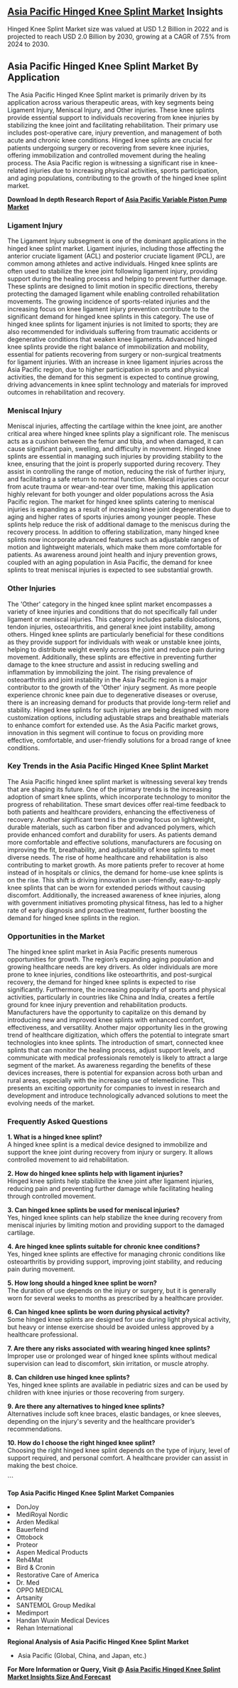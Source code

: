 <h2><a href="https://www.verifiedmarketreports.com/download-sample/?rid=506528&amp;utm_source=Github-Feb&amp;utm_medium=225" target="_blank">Asia Pacific Hinged Knee Splint Market</a> Insights</h2><p>Hinged Knee Splint Market size was valued at USD 1.2 Billion in 2022 and is projected to reach USD 2.0 Billion by 2030, growing at a CAGR of 7.5% from 2024 to 2030.</p><p><h2>Asia Pacific Hinged Knee Splint Market By Application</h2> <p>The Asia Pacific Hinged Knee Splint market is primarily driven by its application across various therapeutic areas, with key segments being Ligament Injury, Meniscal Injury, and Other injuries. These knee splints provide essential support to individuals recovering from knee injuries by stabilizing the knee joint and facilitating rehabilitation. Their primary use includes post-operative care, injury prevention, and management of both acute and chronic knee conditions. Hinged knee splints are crucial for patients undergoing surgery or recovering from severe knee injuries, offering immobilization and controlled movement during the healing process. The Asia Pacific region is witnessing a significant rise in knee-related injuries due to increasing physical activities, sports participation, and aging populations, contributing to the growth of the hinged knee splint market. <p><strong>Download In depth Research Report of <a href="https://www.verifiedmarketreports.com/download-sample/?rid=236118&amp;utm_source=Pulse-Dec&amp;utm_medium=225" target="_blank">Asia Pacific Variable Piston Pump Market</a></strong></p></p> <h3>Ligament Injury</h3> <p>The Ligament Injury subsegment is one of the dominant applications in the hinged knee splint market. Ligament injuries, including those affecting the anterior cruciate ligament (ACL) and posterior cruciate ligament (PCL), are common among athletes and active individuals. Hinged knee splints are often used to stabilize the knee joint following ligament injury, providing support during the healing process and helping to prevent further damage. These splints are designed to limit motion in specific directions, thereby protecting the damaged ligament while enabling controlled rehabilitation movements. The growing incidence of sports-related injuries and the increasing focus on knee ligament injury prevention contribute to the significant demand for hinged knee splints in this category. The use of hinged knee splints for ligament injuries is not limited to sports; they are also recommended for individuals suffering from traumatic accidents or degenerative conditions that weaken knee ligaments. Advanced hinged knee splints provide the right balance of immobilization and mobility, essential for patients recovering from surgery or non-surgical treatments for ligament injuries. With an increase in knee ligament injuries across the Asia Pacific region, due to higher participation in sports and physical activities, the demand for this segment is expected to continue growing, driving advancements in knee splint technology and materials for improved outcomes in rehabilitation and recovery. <h3>Meniscal Injury</h3> <p>Meniscal injuries, affecting the cartilage within the knee joint, are another critical area where hinged knee splints play a significant role. The meniscus acts as a cushion between the femur and tibia, and when damaged, it can cause significant pain, swelling, and difficulty in movement. Hinged knee splints are essential in managing such injuries by providing stability to the knee, ensuring that the joint is properly supported during recovery. They assist in controlling the range of motion, reducing the risk of further injury, and facilitating a safe return to normal function. Meniscal injuries can occur from acute trauma or wear-and-tear over time, making this application highly relevant for both younger and older populations across the Asia Pacific region. The market for hinged knee splints catering to meniscal injuries is expanding as a result of increasing knee joint degeneration due to aging and higher rates of sports injuries among younger people. These splints help reduce the risk of additional damage to the meniscus during the recovery process. In addition to offering stabilization, many hinged knee splints now incorporate advanced features such as adjustable ranges of motion and lightweight materials, which make them more comfortable for patients. As awareness around joint health and injury prevention grows, coupled with an aging population in Asia Pacific, the demand for knee splints to treat meniscal injuries is expected to see substantial growth. <h3>Other Injuries</h3> <p>The 'Other' category in the hinged knee splint market encompasses a variety of knee injuries and conditions that do not specifically fall under ligament or meniscal injuries. This category includes patella dislocations, tendon injuries, osteoarthritis, and general knee joint instability, among others. Hinged knee splints are particularly beneficial for these conditions as they provide support for individuals with weak or unstable knee joints, helping to distribute weight evenly across the joint and reduce pain during movement. Additionally, these splints are effective in preventing further damage to the knee structure and assist in reducing swelling and inflammation by immobilizing the joint. The rising prevalence of osteoarthritis and joint instability in the Asia Pacific region is a major contributor to the growth of the 'Other' injury segment. As more people experience chronic knee pain due to degenerative diseases or overuse, there is an increasing demand for products that provide long-term relief and stability. Hinged knee splints for such injuries are being designed with more customization options, including adjustable straps and breathable materials to enhance comfort for extended use. As the Asia Pacific market grows, innovation in this segment will continue to focus on providing more effective, comfortable, and user-friendly solutions for a broad range of knee conditions. <h3>Key Trends in the Asia Pacific Hinged Knee Splint Market</h3> <p>The Asia Pacific hinged knee splint market is witnessing several key trends that are shaping its future. One of the primary trends is the increasing adoption of smart knee splints, which incorporate technology to monitor the progress of rehabilitation. These smart devices offer real-time feedback to both patients and healthcare providers, enhancing the effectiveness of recovery. Another significant trend is the growing focus on lightweight, durable materials, such as carbon fiber and advanced polymers, which provide enhanced comfort and durability for users. As patients demand more comfortable and effective solutions, manufacturers are focusing on improving the fit, breathability, and adjustability of knee splints to meet diverse needs. The rise of home healthcare and rehabilitation is also contributing to market growth. As more patients prefer to recover at home instead of in hospitals or clinics, the demand for home-use knee splints is on the rise. This shift is driving innovation in user-friendly, easy-to-apply knee splints that can be worn for extended periods without causing discomfort. Additionally, the increased awareness of knee injuries, along with government initiatives promoting physical fitness, has led to a higher rate of early diagnosis and proactive treatment, further boosting the demand for hinged knee splints in the region. <h3>Opportunities in the Market</h3> <p>The hinged knee splint market in Asia Pacific presents numerous opportunities for growth. The region’s expanding aging population and growing healthcare needs are key drivers. As older individuals are more prone to knee injuries, conditions like osteoarthritis, and post-surgical recovery, the demand for hinged knee splints is expected to rise significantly. Furthermore, the increasing popularity of sports and physical activities, particularly in countries like China and India, creates a fertile ground for knee injury prevention and rehabilitation products. Manufacturers have the opportunity to capitalize on this demand by introducing new and improved knee splints with enhanced comfort, effectiveness, and versatility. Another major opportunity lies in the growing trend of healthcare digitization, which offers the potential to integrate smart technologies into knee splints. The introduction of smart, connected knee splints that can monitor the healing process, adjust support levels, and communicate with medical professionals remotely is likely to attract a large segment of the market. As awareness regarding the benefits of these devices increases, there is potential for expansion across both urban and rural areas, especially with the increasing use of telemedicine. This presents an exciting opportunity for companies to invest in research and development and introduce technologically advanced solutions to meet the evolving needs of the market. <h3>Frequently Asked Questions</h3> <p><b>1. What is a hinged knee splint?</b><br>A hinged knee splint is a medical device designed to immobilize and support the knee joint during recovery from injury or surgery. It allows controlled movement to aid rehabilitation.</p> <p><b>2. How do hinged knee splints help with ligament injuries?</b><br>Hinged knee splints help stabilize the knee joint after ligament injuries, reducing pain and preventing further damage while facilitating healing through controlled movement.</p> <p><b>3. Can hinged knee splints be used for meniscal injuries?</b><br>Yes, hinged knee splints can help stabilize the knee during recovery from meniscal injuries by limiting motion and providing support to the damaged cartilage.</p> <p><b>4. Are hinged knee splints suitable for chronic knee conditions?</b><br>Yes, hinged knee splints are effective for managing chronic conditions like osteoarthritis by providing support, improving joint stability, and reducing pain during movement.</p> <p><b>5. How long should a hinged knee splint be worn?</b><br>The duration of use depends on the injury or surgery, but it is generally worn for several weeks to months as prescribed by a healthcare provider.</p> <p><b>6. Can hinged knee splints be worn during physical activity?</b><br>Some hinged knee splints are designed for use during light physical activity, but heavy or intense exercise should be avoided unless approved by a healthcare professional.</p> <p><b>7. Are there any risks associated with wearing hinged knee splints?</b><br>Improper use or prolonged wear of hinged knee splints without medical supervision can lead to discomfort, skin irritation, or muscle atrophy.</p> <p><b>8. Can children use hinged knee splints?</b><br>Yes, hinged knee splints are available in pediatric sizes and can be used by children with knee injuries or those recovering from surgery.</p> <p><b>9. Are there any alternatives to hinged knee splints?</b><br>Alternatives include soft knee braces, elastic bandages, or knee sleeves, depending on the injury's severity and the healthcare provider’s recommendations.</p> <p><b>10. How do I choose the right hinged knee splint?</b><br>Choosing the right hinged knee splint depends on the type of injury, level of support required, and personal comfort. A healthcare provider can assist in making the best choice.</p> ```</p><p><strong>Top Asia Pacific Hinged Knee Splint Market Companies</strong></p><div data-test-id=""><p><li>DonJoy</li><li> MediRoyal Nordic</li><li> Arden Medikal</li><li> Bauerfeind</li><li> Ottobock</li><li> Proteor</li><li> Aspen Medical Products</li><li> Reh4Mat</li><li> Bird & Cronin</li><li> Restorative Care of America</li><li> Dr. Med</li><li> OPPO MEDICAL</li><li> Artsanity</li><li> SANTEMOL Group Medikal</li><li> Medimport</li><li> Handan Wuxin Medical Devices</li><li> Rehan International</li></p><div><strong>Regional Analysis of&nbsp;Asia Pacific Hinged Knee Splint Market</strong></div><ul><li dir="ltr"><p dir="ltr">Asia Pacific (Global, China, and Japan, etc.)</p></li></ul><p><strong>For More Information or Query, Visit @&nbsp;</strong><strong><a href="https://www.verifiedmarketreports.com/product/hinged-knee-splint-market/?utm_source=Github-Feb&amp;utm_medium=225" target="_blank">Asia Pacific Hinged Knee Splint Market Insights Size And Forecast</a></strong></p></div><h2>&nbsp;</h2><div data-test-id="">&nbsp;</div>
